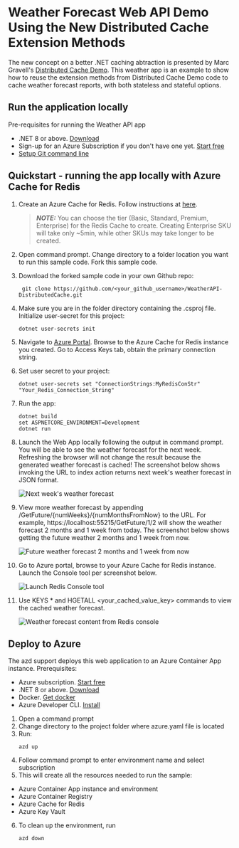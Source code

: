 # Weather Forecast Web API Demo Using the New Distributed Cache Extension Methods
The new concept on a better .NET caching abtraction is presented by Marc Gravell's [Distributed Cache Demo](https://github.com/mgravell/DistributedCacheDemo/tree/main). This weather app is an example to show how to reuse the extension methods from Distributed Cache Demo code to cache weather forecast reports, with both stateless and stateful options. 

## Run the application locally

Pre-requisites for running the Weather API app
* .NET 8 or above. [Download](https://dotnet.microsoft.com/download/dotnet/8.0)
* Sign-up for an Azure Subscription if you don't have one yet. [Start free](https://azure.microsoft.com/free/search/?ef_id=_k_e3d0541f9b0a11bc5dd030871a928aba_k_&OCID=AIDcmm5edswduu_SEM__k_e3d0541f9b0a11bc5dd030871a928aba_k_&msclkid=e3d0541f9b0a11bc5dd030871a928aba)
* [Setup Git command line](https://git-scm.com/downloads)

## Quickstart - running the app locally with Azure Cache for Redis
1. Create an Azure Cache for Redis. Follow instructions at [here](https://learn.microsoft.com/azure/azure-cache-for-redis/quickstart-create-redis-enterprise). 
    > **_NOTE:_** You can choose the tier (Basic, Standard, Premium, Enterprise) for the Redis Cache to create. Creating Enterprise SKU will take only ~5min, while other SKUs may take longer to be created. 

2. Open command prompt. Change directory to a folder location you want to run this sample code. Fork this sample code.

3. Download the forked sample code in your own Github repo:
    ```
     git clone https://github.com/<your_github_username>/WeatherAPI-DistributedCache.git
    ```

4. Make sure you are in the folder directory containing the .csproj file. Initialize user-secret for this project:
    ```
    dotnet user-secrets init
    ```

5. Navigate to [Azure Portal](https://aka.ms/publicportal). Browse to the Azure Cache for Redis instance you created. Go to Access Keys tab, obtain the primary connection string.

6. Set user secret to your project:
    ```
    dotnet user-secrets set "ConnectionStrings:MyRedisConStr" "Your_Redis_Connection_String"
    ```

7. Run the app:
    ```
    dotnet build
    set ASPNETCORE_ENVIRONMENT=Development
    dotnet run 
    ```

8. Launch the Web App locally following the output in command prompt. You will be able to see the weather forecast for the next week. Refreshing the browser will not change the result because the generated weather forecast is cached! The screenshot below shows invoking the URL to index action returns next week's weather forecast in JSON format.

    ![Next week's weather forecast](./media/next-week-forecast.png)


9. View more weather forecast by appending /GetFuture/{numWeeks}/{numMonthsFromNow} to the URL. For example, https://localhost:55215/GetFuture/1/2 will show the weather forecast 2 months and 1 week from today. The screenshot below shows getting the future weather 2 months and 1 week from now.

    ![Future weather forecast 2 months and 1 week from now](./media/get-future-weather.png)


10. Go to Azure portal, browse to your Azure Cache for Redis instance. Launch the Console tool per screenshot below.

    ![Launch Redis Console tool](./media/redis-console.png)

11. Use KEYS * and HGETALL <your_cached_value_key> commands to view the cached weather forecast.

    ![Weather forecast content from Redis console](./media/redis-console-weatherforecast.png)

## Deploy to Azure
The azd support deploys this web application to an Azure Container App instance.
Prerequisites:
- Azure subscription. [Start free](https://azure.microsoft.com/free)
- .NET 8 or above. [Download](https://dotnet.microsoft.com/download/dotnet/8.0)
- Docker. [Get docker](https://docs.docker.com/get-docker/)
- Azure Developer CLI. [Install](https://learn.microsoft.com/azure/developer/azure-developer-cli/install-azd?tabs=winget-windows%2Cbrew-mac%2Cscript-linux&pivots=os-windows)

1. Open a command prompt
2. Change directory to the project folder where azure.yaml file is located
3. Run:
    ```
    azd up
    ```
4. Follow command prompt to enter environment name and select subscription
5. This will create all the resources needed to run the sample:
- Azure Container App instance and environment
- Azure Container Registry
- Azure Cache for Redis
- Azure Key Vault

6. To clean up the environment, run 
    ```
    azd down
    ```